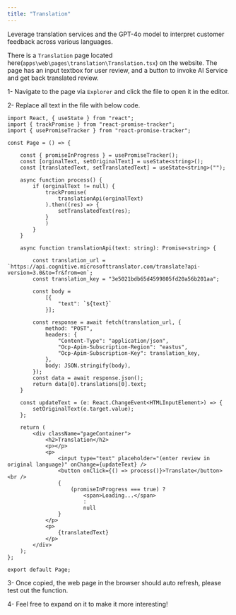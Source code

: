 ```yaml
---
title: "Translation"
---
```


Leverage translation services and the GPT-4o model to interpret customer feedback across various languages.

There is a `Translation` page located here(`apps\web\pages\translation\Translation.tsx`) on the website. The page has an input textbox for user review, and a button to invoke AI Service and get back translated review.

1- Navigate to the page via `Explorer` and click the file to open it in the editor.

2- Replace all text in the file with below code. 

```
import React, { useState } from "react";
import { trackPromise } from "react-promise-tracker";
import { usePromiseTracker } from "react-promise-tracker";

const Page = () => {

    const { promiseInProgress } = usePromiseTracker();
    const [orginalText, setOriginalText] = useState<string>();
    const [translatedText, setTranslatedText] = useState<string>("");

    async function process() {
        if (orginalText != null) {
            trackPromise(
                translationApi(orginalText)
            ).then((res) => {
                setTranslatedText(res);
            }
            )
        }
    }

    async function translationApi(text: string): Promise<string> {

        const translation_url = `https://api.cognitive.microsofttranslator.com/translate?api-version=3.0&to=fr&from=en`;
        const translation_key = "3e5021bdb65d4599805fd20a56b201aa";

        const body =
            [{
                "text": `${text}`
            }];

        const response = await fetch(translation_url, {
            method: "POST",
            headers: {
                "Content-Type": "application/json",
                "Ocp-Apim-Subscription-Region": "eastus",
                "Ocp-Apim-Subscription-Key": translation_key,
            },
            body: JSON.stringify(body),
        });
        const data = await response.json();
        return data[0].translations[0].text;
    }

    const updateText = (e: React.ChangeEvent<HTMLInputElement>) => {
        setOriginalText(e.target.value);
    };

    return (
        <div className="pageContainer">
            <h2>Translation</h2>
            <p></p>
            <p>
                <input type="text" placeholder="(enter review in original language)" onChange={updateText} />
                <button onClick={() => process()}>Translate</button><br />
                {
                    (promiseInProgress === true) ?
                        <span>Loading...</span>
                        :
                        null
                }
            </p>
            <p>
                {translatedText}
            </p>
        </div>
    );
};

export default Page;

```

3- Once copied, the web page in the browser should auto refresh, please test out the function.

4- Feel free to expand on it to make it more interesting!
